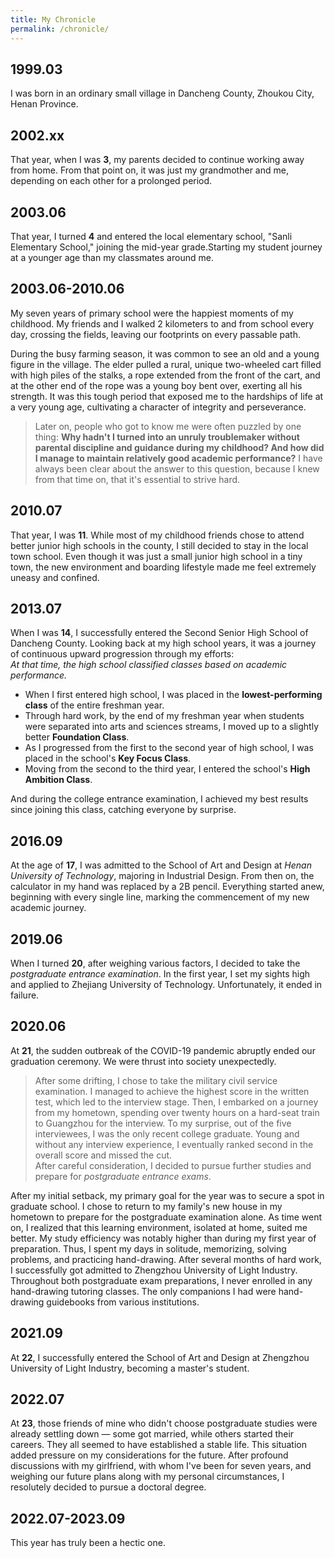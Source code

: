 ```yaml
---
title: My Chronicle
permalink: /chronicle/
---
```

## 1999.03
I was born in an ordinary small village in Dancheng County, Zhoukou City, Henan Province.
## 2002.xx
That year, when I was **3**, my parents decided to continue working away from home. From that point on, it was just my grandmother and me, depending on each other for a prolonged period.
## 2003.06
That year, I turned **4** and entered the local elementary school, "Sanli Elementary School," joining the mid-year grade.Starting my student journey at a younger age than my classmates around me.
## 2003.06-2010.06
My seven years of primary school were the happiest moments of my childhood. My friends and I walked 2 kilometers to and from school every day, crossing the fields, leaving our footprints on every passable path.  

During the busy farming season, it was common to see an old and a young figure in the village. The elder pulled a rural, unique two-wheeled cart filled with high piles of the stalks, a rope extended from the front of the cart, and at the other end of the rope was a young boy bent over, exerting all his strength. It was this tough period that exposed me to the hardships of life at a very young age, cultivating a character of integrity and perseverance.  
> Later on, people who got to know me were often puzzled by one thing: **Why hadn't I turned into an unruly troublemaker without parental discipline and guidance during my childhood? And how did I manage to maintain relatively good academic performance?** I have always been clear about the answer to this question, because I knew from that time on, that it's essential to strive hard.

## 2010.07
That year, I was **11**. While most of my childhood friends chose to attend better junior high schools in the county, I still decided to stay in the local town school. Even though it was just a small junior high school in a tiny town, the new environment and boarding lifestyle made me feel extremely uneasy and confined.
## 2013.07
When I was **14**, I successfully entered the Second Senior High School of Dancheng County. Looking back at my high school years, it was a journey of continuous upward progression through my efforts:  
*At that time, the high school classified classes based on academic performance.*  
- When I first entered high school, I was placed in the **lowest-performing class** of the entire freshman year.
- Through hard work, by the end of my freshman year when students were separated into arts and sciences streams, I moved up to a slightly better **Foundation Class**.
- As I progressed from the first to the second year of high school, I was placed in the school's **Key Focus Class**.
- Moving from the second to the third year, I entered the school's **High Ambition Class**.  

And during the college entrance examination, I achieved my best results since joining this class, catching everyone by surprise.
## 2016.09
At the age of **17**, I was admitted to the School of Art and Design at *Henan University of Technology*, majoring in Industrial Design. From then on, the calculator in my hand was replaced by a 2B pencil. Everything started anew, beginning with every single line, marking the commencement of my new academic journey.
## 2019.06
When I turned **20**, after weighing various factors, I decided to take the *postgraduate entrance examination*. In the first year, I set my sights high and applied to Zhejiang University of Technology. Unfortunately, it ended in failure.
## 2020.06
At **21**, the sudden outbreak of the COVID-19 pandemic abruptly ended our graduation ceremony. We were thrust into society unexpectedly.   
> After some drifting, I chose to take the military civil service examination. I managed to achieve the highest score in the written test, which led to the interview stage. Then, I embarked on a journey from my hometown, spending over twenty hours on a hard-seat train to Guangzhou for the interview. To my surprise, out of the five interviewees, I was the only recent college graduate. Young and without any interview experience, I eventually ranked second in the overall score and missed the cut.   
After careful consideration, I decided to pursue further studies and prepare for *postgraduate entrance exams*.  

After my initial setback, my primary goal for the year was to secure a spot in graduate school. I chose to return to my family's new house in my hometown to prepare for the postgraduate examination alone. As time went on, I realized that this learning environment, isolated at home, suited me better. My study efficiency was notably higher than during my first year of preparation. Thus, I spent my days in solitude, memorizing, solving problems, and practicing hand-drawing. After several months of hard work, I successfully got admitted to Zhengzhou University of Light Industry. Throughout both postgraduate exam preparations, I never enrolled in any hand-drawing tutoring classes. The only companions I had were hand-drawing guidebooks from various institutions.
## 2021.09
At **22**, I successfully entered the School of Art and Design at Zhengzhou University of Light Industry, becoming a master's student.
## 2022.07
At **23**, those friends of mine who didn't choose postgraduate studies were already settling down — some got married, while others started their careers. They all seemed to have established a stable life. This situation added pressure on my considerations for the future. After profound discussions with my girlfriend, with whom I've been for seven years, and weighing our future plans along with my personal circumstances, I resolutely decided to pursue a doctoral degree.
## 2022.07-2023.09
This year has truly been a hectic one.
